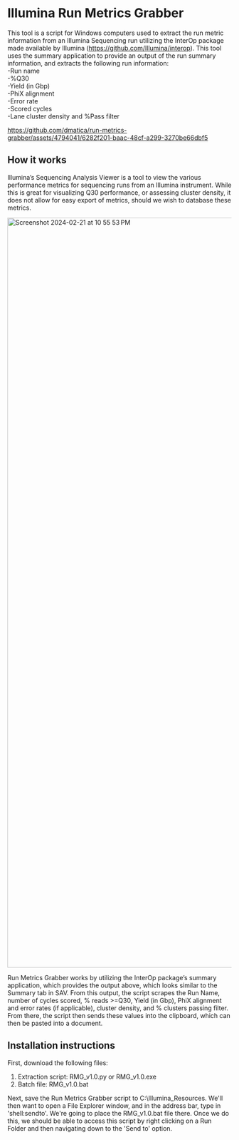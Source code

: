 # Illumina Run Metrics Grabber
This tool is a script for Windows computers used to extract the run metric information from an Illumina Sequencing run utilizing the InterOp package made available by Illumina (https://github.com/Illumina/interop). This tool uses the summary application to provide an output of the run summary information, and extracts the following run information:  
-Run name  
-%Q30  
-Yield (in Gbp)  
-PhiX alignment  
-Error rate  
-Scored cycles  
-Lane cluster density and %Pass filter  


https://github.com/dmatica/run-metrics-grabber/assets/4794041/6282f201-baac-48cf-a299-3270be66dbf5

## How it works
Illumina’s Sequencing Analysis Viewer is a tool to view the various performance metrics for sequencing runs from an Illumina instrument. While this is great for visualizing Q30 performance, or assessing cluster density, it does not allow for easy export of metrics, should we wish to database these metrics.

<img width="1682" alt="Screenshot 2024-02-21 at 10 55 53 PM" src="https://github.com/dmatica/run-metrics-grabber/assets/4794041/816bf159-3aa3-45c3-9cda-bd1d2d97662e">

Run Metrics Grabber works by utilizing the InterOp package’s summary application, which provides the output above, which looks similar to the Summary tab in SAV. From this output, the script scrapes the Run Name, number of cycles scored, % reads >=Q30, Yield (in Gbp), PhiX alignment and error rates (if applicable), cluster density, and % clusters passing filter. From there, the script then sends these values into the clipboard, which can then be pasted into a document.

## Installation instructions
First, download the following files:
1. Extraction script: RMG_v1.0.py or RMG_v1.0.exe
2. Batch file: RMG_v1.0.bat

Next, save the Run Metrics Grabber script to C:\Illumina_Resources. We'll then want to open a File Explorer window, and in the address bar, type in 'shell:sendto'. We're going to place the RMG_v1.0.bat file there. Once we do this, we should be able to access this script by right clicking on a Run Folder and then navigating down to the 'Send to' option.
